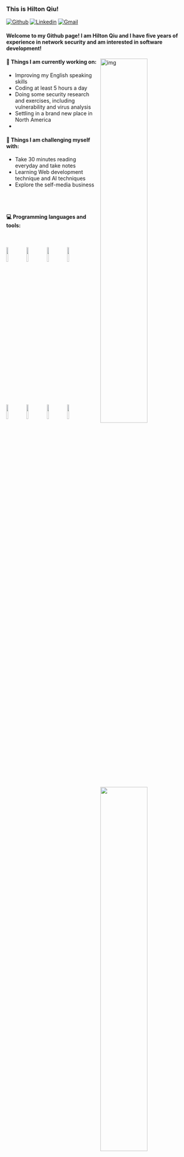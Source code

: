 ### This is Hilton Qiu!

[![Github](https://img.shields.io/badge/-Github-000?style=flat&logo=Github&logoColor=white)](https://github.com/qiushan996)
[![Linkedin](https://img.shields.io/badge/-LinkedIn-blue?style=flat&logo=Linkedin&logoColor=white)](https://www.linkedin.com/in/henry-zhang-aa7528243/)
[![Gmail](https://img.shields.io/badge/-Gmail-c14438?style=flat&logo=Gmail&logoColor=white)](mailto:hanxin1942@gmail.com)

#### Welcome to my Github page! I am Hilton Qiu and I have five years of experience in network security and am interested in software development! 

<img align="right" alt="img" src="http://secknow.cn/images/profile.png" width="50%" height="auto" />


#### 🌱 Things I am currently working on: 
- Improving  my English speaking skills
- Coding at least 5 hours a day
- Doing some security research and exercises, including vulnerability and virus analysis
- Settling in a brand new place in North America
- 

#### :muscle: Things I am challenging myself with:
- Take 30 minutes reading everyday and take notes
- Learning Web development technique and AI techniques
- Explore the self-media business



<br />
<br />


#### :computer: Programming languages and tools: 
<br />
<p>
<img width="50%" align="right" src="https://github-readme-stats.vercel.app/api?username=qiushan996&show_icons=true&hide_border=true" />
<code><img width="10%" src="https://www.vectorlogo.zone/logos/docker/docker-ar21.svg"></code>
<code><img width="10%" src="https://www.vectorlogo.zone/logos/python/python-ar21.svg"></code>
<code><img width="10%"  src="https://www.vectorlogo.zone/logos/cmake/cmake-ar21.svg"></code>
<code><img width="10%" src="https://www.vectorlogo.zone/logos/nodejs/nodejs-ar21.svg"></code>
<br />
<br />

<code><img width="10%" src="https://www.vectorlogo.zone/logos/pocoo_flask/pocoo_flask-ar21.svg"></code>
<code><img width="10%" src="https://www.vectorlogo.zone/logos/mysql/mysql-ar21.svg"></code>
<code><img width="10%" src="https://www.vectorlogo.zone/logos/virustotal/virustotal-ar21.svg"></code>
<code><img width="10%" src="https://www.vectorlogo.zone/logos/visualstudio_code/visualstudio_code-ar21.svg"></code>
<br />
</p>



